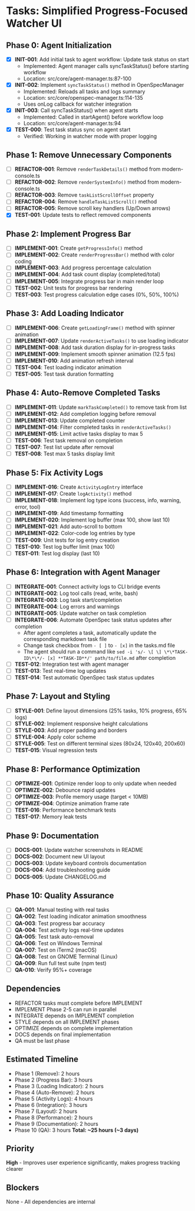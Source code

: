 # Tasks: Simplified Progress-Focused Watcher UI

## Phase 0: Agent Initialization
- [x] **INIT-001**: Add initial task to agent workflow: Update task status on start
  - Implemented: Agent manager calls syncTaskStatus() before starting workflow
  - Location: src/core/agent-manager.ts:87-100
- [x] **INIT-002**: Implement `syncTaskStatus()` method in OpenSpecManager
  - Implemented: Reloads all tasks and logs summary
  - Location: src/core/openspec-manager.ts:114-135
  - Uses onLog callback for watcher integration
- [x] **INIT-003**: Call syncTaskStatus() when agent starts
  - Implemented: Called in startAgent() before workflow loop
  - Location: src/core/agent-manager.ts:94
- [x] **TEST-000**: Test task status sync on agent start
  - Verified: Working in watcher mode with proper logging

## Phase 1: Remove Unnecessary Components
- [ ] **REFACTOR-001**: Remove `renderTaskDetails()` method from modern-console.ts
- [ ] **REFACTOR-002**: Remove `renderSystemInfo()` method from modern-console.ts
- [ ] **REFACTOR-003**: Remove `taskListScrollOffset` property
- [ ] **REFACTOR-004**: Remove `handleTaskListScroll()` method
- [ ] **REFACTOR-005**: Remove scroll key handlers (Up/Down arrows)
- [x] **TEST-001**: Update tests to reflect removed components

## Phase 2: Implement Progress Bar
- [ ] **IMPLEMENT-001**: Create `getProgressInfo()` method
- [ ] **IMPLEMENT-002**: Create `renderProgressBar()` method with color coding
- [ ] **IMPLEMENT-003**: Add progress percentage calculation
- [ ] **IMPLEMENT-004**: Add task count display (completed/total)
- [ ] **IMPLEMENT-005**: Integrate progress bar in main render loop
- [ ] **TEST-002**: Unit tests for progress bar rendering
- [ ] **TEST-003**: Test progress calculation edge cases (0%, 50%, 100%)

## Phase 3: Add Loading Indicator
- [ ] **IMPLEMENT-006**: Create `getLoadingFrame()` method with spinner animation
- [ ] **IMPLEMENT-007**: Update `renderActiveTasks()` to use loading indicator
- [ ] **IMPLEMENT-008**: Add task duration display for in-progress tasks
- [ ] **IMPLEMENT-009**: Implement smooth spinner animation (12.5 fps)
- [ ] **IMPLEMENT-010**: Add animation refresh interval
- [ ] **TEST-004**: Test loading indicator animation
- [ ] **TEST-005**: Test task duration formatting

## Phase 4: Auto-Remove Completed Tasks
- [ ] **IMPLEMENT-011**: Update `markTaskCompleted()` to remove task from list
- [ ] **IMPLEMENT-012**: Add completion logging before removal
- [ ] **IMPLEMENT-013**: Update completed counter
- [ ] **IMPLEMENT-014**: Filter completed tasks in `renderActiveTasks()`
- [ ] **IMPLEMENT-015**: Limit active tasks display to max 5
- [ ] **TEST-006**: Test task removal on completion
- [ ] **TEST-007**: Test list update after removal
- [ ] **TEST-008**: Test max 5 tasks display limit

## Phase 5: Fix Activity Logs
- [ ] **IMPLEMENT-016**: Create `ActivityLogEntry` interface
- [ ] **IMPLEMENT-017**: Create `logActivity()` method
- [ ] **IMPLEMENT-018**: Implement log type icons (success, info, warning, error, tool)
- [ ] **IMPLEMENT-019**: Add timestamp formatting
- [ ] **IMPLEMENT-020**: Implement log buffer (max 100, show last 10)
- [ ] **IMPLEMENT-021**: Add auto-scroll to bottom
- [ ] **IMPLEMENT-022**: Color-code log entries by type
- [ ] **TEST-009**: Unit tests for log entry creation
- [ ] **TEST-010**: Test log buffer limit (max 100)
- [ ] **TEST-011**: Test log display (last 10)

## Phase 6: Integration with Agent Manager
- [ ] **INTEGRATE-001**: Connect activity logs to CLI bridge events
- [ ] **INTEGRATE-002**: Log tool calls (read, write, bash)
- [ ] **INTEGRATE-003**: Log task start/completion
- [ ] **INTEGRATE-004**: Log errors and warnings
- [ ] **INTEGRATE-005**: Update watcher on task completion
- [ ] **INTEGRATE-006**: Automate OpenSpec task status updates after completion
  - After agent completes a task, automatically update the corresponding markdown task file
  - Change task checkbox from `- [ ]` to `- [x]` in the tasks.md file
  - The agent should run a command like `sed -i 's/- \[ \] \*\*TASK-ID\*\*/- [x] **TASK-ID**/' path/to/file.md` after completion
- [ ] **TEST-012**: Integration test with agent manager
- [ ] **TEST-013**: Test real-time log updates
- [ ] **TEST-014**: Test automatic OpenSpec task status updates

## Phase 7: Layout and Styling
- [ ] **STYLE-001**: Define layout dimensions (25% tasks, 10% progress, 65% logs)
- [ ] **STYLE-002**: Implement responsive height calculations
- [ ] **STYLE-003**: Add proper padding and borders
- [ ] **STYLE-004**: Apply color scheme
- [ ] **STYLE-005**: Test on different terminal sizes (80x24, 120x40, 200x60)
- [ ] **TEST-015**: Visual regression tests

## Phase 8: Performance Optimization
- [ ] **OPTIMIZE-001**: Optimize render loop to only update when needed
- [ ] **OPTIMIZE-002**: Debounce rapid updates
- [ ] **OPTIMIZE-003**: Profile memory usage (target < 10MB)
- [ ] **OPTIMIZE-004**: Optimize animation frame rate
- [ ] **TEST-016**: Performance benchmark tests
- [ ] **TEST-017**: Memory leak tests

## Phase 9: Documentation
- [ ] **DOCS-001**: Update watcher screenshots in README
- [ ] **DOCS-002**: Document new UI layout
- [ ] **DOCS-003**: Update keyboard controls documentation
- [ ] **DOCS-004**: Add troubleshooting guide
- [ ] **DOCS-005**: Update CHANGELOG.md

## Phase 10: Quality Assurance
- [ ] **QA-001**: Manual testing with real tasks
- [ ] **QA-002**: Test loading indicator animation smoothness
- [ ] **QA-003**: Test progress bar accuracy
- [ ] **QA-004**: Test activity logs real-time updates
- [ ] **QA-005**: Test task auto-removal
- [ ] **QA-006**: Test on Windows Terminal
- [ ] **QA-007**: Test on iTerm2 (macOS)
- [ ] **QA-008**: Test on GNOME Terminal (Linux)
- [ ] **QA-009**: Run full test suite (npm test)
- [ ] **QA-010**: Verify 95%+ coverage

## Dependencies
- REFACTOR tasks must complete before IMPLEMENT
- IMPLEMENT Phase 2-5 can run in parallel
- INTEGRATE depends on IMPLEMENT completion
- STYLE depends on all IMPLEMENT phases
- OPTIMIZE depends on complete implementation
- DOCS depends on final implementation
- QA must be last phase

## Estimated Timeline
- Phase 1 (Remove): 2 hours
- Phase 2 (Progress Bar): 3 hours
- Phase 3 (Loading Indicator): 2 hours
- Phase 4 (Auto-Remove): 2 hours
- Phase 5 (Activity Logs): 4 hours
- Phase 6 (Integration): 3 hours
- Phase 7 (Layout): 2 hours
- Phase 8 (Performance): 2 hours
- Phase 9 (Documentation): 2 hours
- Phase 10 (QA): 3 hours
**Total: ~25 hours (~3 days)**

## Priority
**High** - Improves user experience significantly, makes progress tracking clearer

## Blockers
None - All dependencies are internal

